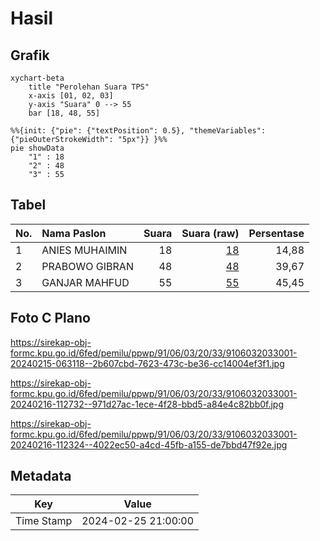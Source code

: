 # Hasil

## Grafik

```mermaid
xychart-beta
    title "Perolehan Suara TPS"
    x-axis [01, 02, 03]
    y-axis "Suara" 0 --> 55
    bar [18, 48, 55]
```

```mermaid
%%{init: {"pie": {"textPosition": 0.5}, "themeVariables": {"pieOuterStrokeWidth": "5px"}} }%%
pie showData
    "1" : 18
    "2" : 48
    "3" : 55
```

## Tabel

| No. | Nama Paslon    | Suara | Suara (raw) | Persentase |
|:--- |:-------------- | -----:| -----------:| ----------:|
| 1   | ANIES MUHAIMIN | 18    | [18][p-1]   | 14,88      |
| 2   | PRABOWO GIBRAN | 48    | [48][p-2]   | 39,67      |
| 3   | GANJAR MAHFUD  | 55    | [55][p-3]   | 45,45      |


[p-1]: https://github.com/gigit-pemilu/pemilu-2024-91-papua/blob/main/pilpres/hitung-suara/sub/91-papua/sub/06-biak-numfor/sub/03-biak-timur/sub/2033-inofi/sub/001-tps/sub/paslon-1.txt
[p-2]: https://github.com/gigit-pemilu/pemilu-2024-91-papua/blob/main/pilpres/hitung-suara/sub/91-papua/sub/06-biak-numfor/sub/03-biak-timur/sub/2033-inofi/sub/001-tps/sub/paslon-2.txt
[p-3]: https://github.com/gigit-pemilu/pemilu-2024-91-papua/blob/main/pilpres/hitung-suara/sub/91-papua/sub/06-biak-numfor/sub/03-biak-timur/sub/2033-inofi/sub/001-tps/sub/paslon-3.txt

## Foto C Plano

https://sirekap-obj-formc.kpu.go.id/6fed/pemilu/ppwp/91/06/03/20/33/9106032033001-20240215-063118--2b607cbd-7623-473c-be36-cc14004ef3f1.jpg

https://sirekap-obj-formc.kpu.go.id/6fed/pemilu/ppwp/91/06/03/20/33/9106032033001-20240216-112732--971d27ac-1ece-4f28-bbd5-a84e4c82bb0f.jpg

https://sirekap-obj-formc.kpu.go.id/6fed/pemilu/ppwp/91/06/03/20/33/9106032033001-20240216-112324--4022ec50-a4cd-45fb-a155-de7bbd47f92e.jpg


## Metadata

| Key        | Value               |
| ---------- | ------------------- |
| Time Stamp | 2024-02-25 21:00:00 |



